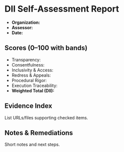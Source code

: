 <!-- status: stub; target: 150+ words -->
# DII Self-Assessment Report

- **Organization:** 
- **Assessor:** 
- **Date:** 

## Scores (0–100 with bands)
- Transparency: 
- Consentfulness: 
- Inclusivity & Access: 
- Redress & Appeals: 
- Procedural Rigor: 
- Execution Traceability: 
- **Weighted Total (DII):** 

## Evidence Index
List URLs/files supporting checked items.

## Notes & Remediations
Short notes and next steps.

